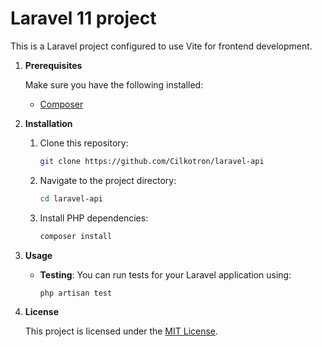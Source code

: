 # Laravel 11 project 

This is a Laravel project configured to use Vite for frontend development.

1. **Prerequisites**

    Make sure you have the following installed:
    - [Composer](https://getcomposer.org/)

2. **Installation**

    1. Clone this repository:
        ```bash
        git clone https://github.com/Cilkotron/laravel-api
        ```

    2. Navigate to the project directory:
        ```bash
        cd laravel-api
        ```

    3. Install PHP dependencies:
        ```bash
        composer install
        ```

3. **Usage**

    - **Testing**: You can run tests for your Laravel application using:
        ```bash
        php artisan test
        ```

4. **License**

    This project is licensed under the [MIT License](LICENSE).
